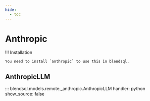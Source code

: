 ```yaml
---
hide:
  - toc
---
```

# Anthropic

!!! Installation

    You need to install `anthropic` to use this in blendsql. 

## AnthropicLLM

::: blendsql.models.remote._anthropic.AnthropicLLM
    handler: python
    show_source: false
